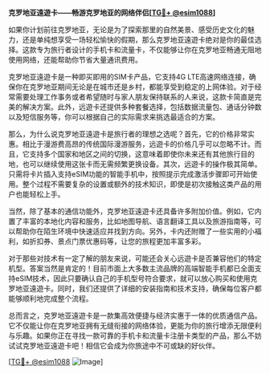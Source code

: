 **克罗地亚遠遊卡——畅游克罗地亚的网络伴侣[[TG💪+ @esim1088](https://t.me/s/esim1088)]**

如果你计划前往克罗地亚，无论是为了探索那里的自然美景、感受历史文化的魅力，还是单纯想享受一场轻松愉快的假期，那么克罗地亚遠遊卡绝对是你的最佳选择。这款专为旅行者设计的手机卡和流量卡，不仅能够让你在克罗地亚畅通无阻地使用网络，还能帮助你节省大量通讯费用。

克罗地亚遠遊卡是一种即买即用的SIM卡产品，它支持4G LTE高速网络连接，确保你在克罗地亚期间无论是在城市还是乡村，都能享受到稳定的上网体验。对于经常需要处理工作事务或者希望随时与家人朋友保持联系的人来说，这款卡简直是完美的解决方案。此外，远遊卡还提供多种套餐选择，包括数据流量包、通话分钟数以及短信服务等，你可以根据自己的实际需求来挑选最适合的方案。

那么，为什么说克罗地亚遠遊卡是旅行者的理想之选呢？首先，它的价格非常实惠。相比于漫游费高昂的传统国际漫游服务，远遊卡的价格几乎可以忽略不计。而且，它支持多个国家和地区之间的切换，这意味着即使你未来还有其他旅行目的地，也可以继续使用这张卡而无需频繁更换设备。其次，远遊卡的操作极其简单。只需将卡片插入支持eSIM功能的智能手机中，按照提示完成激活步骤即可开始使用。整个过程不需要复杂的设置或额外的技术知识，即使是初次接触这类产品的用户也能轻松上手。

当然，除了基本的通信功能外，克罗地亚遠遊卡还具备许多附加价值。例如，它内置了丰富的本地化内容和服务，比如地图导航、语言翻译工具以及旅游指南等，可以帮助你在陌生环境中快速适应并找到方向。另外，卡内还附赠了一些实用的小福利，如折扣券、景点门票优惠码等，让您的旅程更加丰富多彩。

对于那些对技术有一定了解的朋友来说，可能还会关心远遊卡是否兼容他们的特定机型。答案当然是肯定的！目前市面上大多数主流品牌的高端智能手机都已全面支持eSIM技术，因此只要确认自己的手机型号符合要求，就可以放心购买和使用克罗地亚遠遊卡。同时，我们还提供了详细的安装指南和技术支持，确保每位客户都能够顺利地完成整个流程。

总而言之，克罗地亚遠遊卡是一款集高效便捷与经济实惠于一体的优质通信产品。它不仅能让你在克罗地亚拥有无缝衔接的网络体验，更能为你的旅行增添无限便利与乐趣。如果你正在寻找一款可靠的手机卡和流量卡注册卡类型的产品，那么不妨试试克罗地亚遠遊卡吧！相信它会成为你旅途中不可或缺的好伙伴。

[[TG💪+ @esim1088](https://t.me/s/esim1088) ![Image](https://i.postimg.cc/4NQfJmqS/Snipaste-2025-05-13-00-14-12.png)]